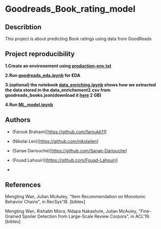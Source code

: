 # Goodreads_Book_rating_model
## Describtion
This project is about predicting Book ratings using data from GoodReads

## Project reproducibility

**1.Create an environement using [production-env.txt](https://github.com/ML-GROUP-2023/Goodreads_Book_rating_model/blob/main/production-env.txt)**

**2.Run [goodreads_eda.ipynb](https://github.com/ML-GROUP-2023/Goodreads_Book_rating_model/blob/main/goodreads_eda.ipynb) for EDA**

**3.(optional) the notebook [data_enriching.ipynb](https://github.com/ML-GROUP-2023/Goodreads_Book_rating_model/blob/main/data_enriching.ipynb) shows how we extracted the data stored in the data_enrichement2.csv
from goodreads_books.json(download it [here](https://sites.google.com/eng.ucsd.edu/ucsdbookgraph/home) 2 GB)**

**4.Run [ML_model.ipynb](https://github.com/ML-GROUP-2023/Goodreads_Book_rating_model/blob/main/ML_model.ipynb)**


## Authors
* (Farouk Braham)[https://github.com/faroukb11]

* (Nikolai Len)[https://github.com/nikolailen]

* (Sanae Dariouche)[https://github.com/Sanae-Dariouche]

* (Fouad Lahouiri)[https://github.com/Fouad-Lahouiri]
* 
## References
Mengting Wan, Julian McAuley, "Item Recommendation on Monotonic Behavior Chains", in RecSys'18.  [bibtex]

Mengting Wan, Rishabh Misra, Ndapa Nakashole, Julian McAuley, "Fine-Grained Spoiler Detection from Large-Scale Review Corpora", in ACL'19. [bibtex]
